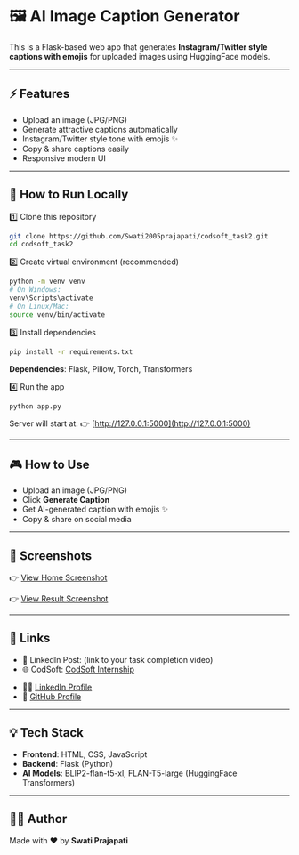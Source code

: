 # 🖼️ AI Image Caption Generator  

This is a Flask-based web app that generates **Instagram/Twitter style captions with emojis** for uploaded images using HuggingFace models.  

---

## ⚡ Features
- Upload an image (JPG/PNG)  
- Generate attractive captions automatically  
- Instagram/Twitter style tone with emojis ✨  
- Copy & share captions easily  
- Responsive modern UI  

---

## 🚀 How to Run Locally

1️⃣ Clone this repository  
```bash
git clone https://github.com/Swati2005prajapati/codsoft_task2.git
cd codsoft_task2
````

2️⃣ Create virtual environment (recommended)

```bash
python -m venv venv
# On Windows:
venv\Scripts\activate
# On Linux/Mac:
source venv/bin/activate
```

3️⃣ Install dependencies

```bash
pip install -r requirements.txt
```

**Dependencies**: Flask, Pillow, Torch, Transformers

4️⃣ Run the app

```bash
python app.py
```

Server will start at:
👉 [http://127.0.0.1:5000](http://127.0.0.1:5000)

---

## 🎮 How to Use

* Upload an image (JPG/PNG)
* Click **Generate Caption**
* Get AI-generated caption with emojis ✨
* Copy & share on social media

---

## 📸 Screenshots

👉 [View Home Screenshot](https://raw.githubusercontent.com/Swati2005prajapati/codsoft_task2/main/assets/screenshot_home.png)

👉 [View Result Screenshot](https://raw.githubusercontent.com/Swati2005prajapati/codsoft_task2/main/assets/screenshot_result.png)

---

## 🔗 Links

* 🎥 LinkedIn Post: (link to your task completion video)
* 🌐 CodSoft: [CodSoft Internship](https://www.codsoft.in/)
- 👩‍💻 [LinkedIn Profile](https://www.linkedin.com/in/swati-prajapati-b723b7368)
- 📂 [GitHub Profile](https://github.com/Swati2005prajapati)


---

## 💡 Tech Stack

* **Frontend**: HTML, CSS, JavaScript
* **Backend**: Flask (Python)
* **AI Models**: BLIP2-flan-t5-xl, FLAN-T5-large (HuggingFace Transformers)

---

## 👩‍💻 Author

Made with ❤️ by **Swati Prajapati**






